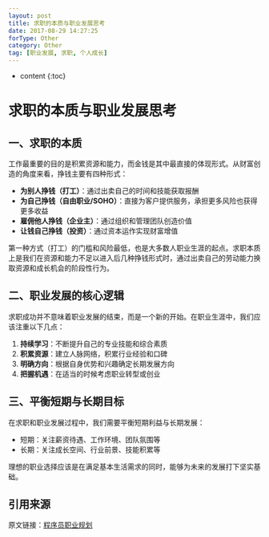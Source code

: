 ```yaml
---
layout: post
title: 求职的本质与职业发展思考
date: 2017-08-29 14:27:25
forType: Other
category: Other
tag: [职业发展, 求职, 个人成长]
---
```


* content
{:toc}

# 求职的本质与职业发展思考

## 一、求职的本质

工作最重要的目的是积累资源和能力，而金钱是其中最直接的体现形式。从财富创造的角度来看，挣钱主要有四种形式：

- **为别人挣钱（打工）**：通过出卖自己的时间和技能获取报酬
- **为自己挣钱（自由职业/SOHO）**：直接为客户提供服务，承担更多风险也获得更多收益
- **雇佣他人挣钱（企业主）**：通过组织和管理团队创造价值
- **让钱自己挣钱（投资）**：通过资本运作实现财富增值

第一种方式（打工）的门槛和风险最低，也是大多数人职业生涯的起点。求职本质上是我们在资源和能力不足以进入后几种挣钱形式时，通过出卖自己的劳动能力换取资源和成长机会的阶段性行为。

## 二、职业发展的核心逻辑

求职成功并不意味着职业发展的结束，而是一个新的开始。在职业生涯中，我们应该注重以下几点：

1. **持续学习**：不断提升自己的专业技能和综合素质
2. **积累资源**：建立人脉网络，积累行业经验和口碑
3. **明确方向**：根据自身优势和兴趣确定长期发展方向
4. **把握机遇**：在适当的时候考虑职业转型或创业

## 三、平衡短期与长期目标

在求职和职业发展过程中，我们需要平衡短期利益与长期发展：

- 短期：关注薪资待遇、工作环境、团队氛围等
- 长期：关注成长空间、行业前景、技能积累等

理想的职业选择应该是在满足基本生活需求的同时，能够为未来的发展打下坚实基础。

## 引用来源

原文链接：[程序员职业规划](https://blog.csdn.net/adolph_yang/article/details/79007528)